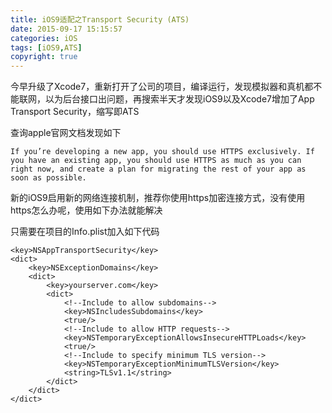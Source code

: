 ```yaml
---
title: iOS9适配之Transport Security (ATS)
date: 2015-09-17 15:15:57
categories: iOS
tags: [iOS9,ATS]
copyright: true
---
```


今早升级了Xcode7，重新打开了公司的项目，编译运行，发现模拟器和真机都不能联网，以为后台接口出问题，再搜索半天才发现iOS9以及Xcode7增加了App Transport Security，缩写即ATS

查询apple官网文档发现如下

```
If you’re developing a new app, you should use HTTPS exclusively. If you have an existing app, you should use HTTPS as much as you can right now, and create a plan for migrating the rest of your app as soon as possible.
```
新的iOS9启用新的网络连接机制，推荐你使用https加密连接方式，没有使用https怎么办呢，使用如下办法就能解决

只需要在项目的Info.plist加入如下代码

```
<key>NSAppTransportSecurity</key> 
<dict> 
	<key>NSExceptionDomains</key> 
	<dict> 
		<key>yourserver.com</key> 
		<dict> 
			<!--Include to allow subdomains--> 
			<key>NSIncludesSubdomains</key> 
			<true/> 
			<!--Include to allow HTTP requests-->
			<key>NSTemporaryExceptionAllowsInsecureHTTPLoads</key> 
			<true/> 
			<!--Include to specify minimum TLS version-->
			<key>NSTemporaryExceptionMinimumTLSVersion</key>
			<string>TLSv1.1</string> 
		</dict> 
	</dict> 
</dict>
```
